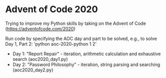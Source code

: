 # Advent of Code 2020

Trying to improve my Python skills by taking on the Advent of Code (https://adventofcode.com/2020)

Run code by specifying the AOC day and part to be solved, e.g., to solve Day 1, Part 2: 'python aoc-2020-python 1 2'

 * Day 1: "Report Repair" - iteration, arithmetic calculation and exhaustive search (aoc2020_day1.py)
 * Day 2: "Password Philosophy" - iteration, string parsing and searching (aoc2020_day2.py)
